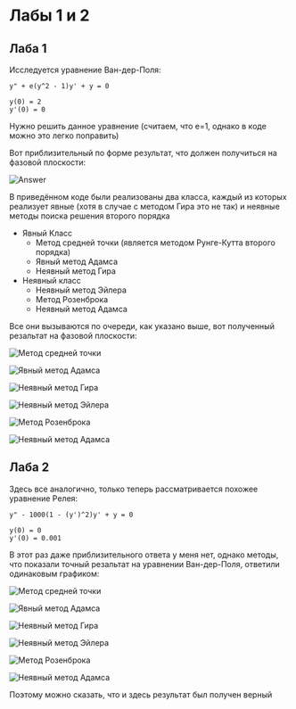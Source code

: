 # Лабы 1 и 2

## Лаба 1

Исследуется уравнение Ван-дер-Поля:

```
y" + e(y^2 - 1)y' + y = 0

y(0) = 2
y'(0) = 0
```

Нужно решить данное уравнение (считаем, что e=1, однако в коде можно это легко поправить)

Вот приблизительный по форме результат, что должен получиться на фазовой плоскости:

![Answer](/pictures/Answer.PNG)

В приведённом коде были реализованы два класса, каждый из которых реализует явные (хотя в случае с методом Гира это не так) и неявные методы поиска решения второго порядка

* Явный Класс
  * Метод средней точки (является методом Рунге-Кутта второго порядка)
  * Явный метод Адамса
  * Неявный метод Гира
* Неявный класс
  * Неявный метод Эйлера
  * Метод Розенброка
  * Неявный метод Адамса

Все они вызываются по очереди, как указано выше, вот полученный резальтат на фазовой плоскости:

![Метод средней точки](/pictures/MidPoint1.png)

![Явный метод Адамса](/pictures/ExplicitAdams1.png)

![Неявный метод Гира](/pictures/Gear1.png)

![Неявный метод Эйлера](/pictures/Eiler1.png)

![Метод Розенброка](/pictures/Rozenbroek1.png)

![Неявный метод Адамса](/pictures/ImplicitAdams1.png)

## Лаба 2

Здесь все аналогично, только теперь рассматривается похожее уравнение Релея:

```
y" - 1000(1 - (y')^2)y' + y = 0

y(0) = 0
y'(0) = 0.001
```

В этот раз даже приблизительного ответа у меня нет, однако методы, что показали точный резальтат на уравнении Ван-дер-Поля, ответили одинаковым графиком:

![Метод средней точки](/pictures/MidPoint2.png)

![Явный метод Адамса](/pictures/ExplicitAdams2.png)

![Неявный метод Гира](/pictures/Gear2.png)

![Неявный метод Эйлера](/pictures/Eiler2.png)

![Метод Розенброка](/pictures/Rozenbroek2.png)

![Неявный метод Адамса](/pictures/ImplicitAdams2.png)

Поэтому можно сказать, что и здесь результат был получен верный